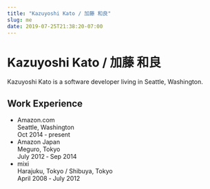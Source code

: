 ```yaml
---
title: "Kazuyoshi Kato / 加藤 和良"
slug: me
date: 2019-07-25T21:38:20-07:00
---
```

# Kazuyoshi Kato / 加藤 和良

Kazuyoshi Kato is a software developer living in Seattle, Washington.

## Work Experience

<ul class="work">
    <li>
        <div class="row">
            <div class="company">Amazon.com</div>
            <div class="location">Seattle, Washington</div>
        </div>
        <div class="years">Oct 2014 &dash; present</div>
    </li>
    <li>
        <div class="row">
            <div class="company">Amazon Japan</div>
            <div class="location">Meguro, Tokyo</div>
        </div>
        <div class="years">July 2012 &dash; Sep 2014</div>
    </li>
    <li>
        <div class="row">
            <div class="company">mixi</div>
            <div class="location">Harajuku, Tokyo / Shibuya, Tokyo</div>
        </div>
        <div class="years">April 2008 &dash; July 2012</div>
    </li>
</ul>
